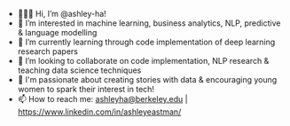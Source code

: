 - 👩🏼‍💻 Hi, I’m @ashley-ha!
- 🌱 I’m interested in machine learning, business analytics, NLP, predictive & language modelling
- 📄 I’m currently learning through code implementation of deep learning research papers
- 🧠 I’m looking to collaborate on code implementation, NLP research & teaching data science techniques
- 🤍 I'm passionate about creating stories with data & encouraging young women to spark their interest in tech!
- 📫 How to reach me: ashleyha@berkeley.edu | https://www.linkedin.com/in/ashleyeastman/ 

<!---
ashley-ha/ashley-ha is a ✨ special ✨ repository because its `README.md` (this file) appears on your GitHub profile.
You can click the Preview link to take a look at your changes.
--->
